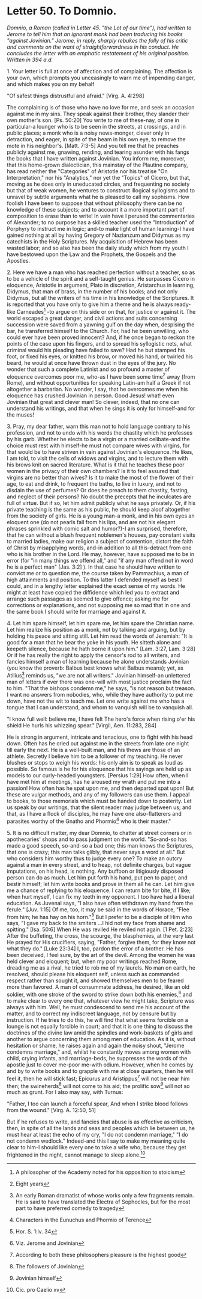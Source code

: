 <h1>Letter 50. To Domnio.</h1>

<p><i>Domnio, a Roman (called in Letter 45. "the Lot of our time"), had written to Jerome to tell him that an ignorant monk had been traducing his books "against Jovinian." Jerome, in reply, sharply rebukes the folly of his critic and comments on the want of straightforwardness in his conduct. He concludes the letter with an emphatic restatement of his original position. Written in 394 a.d.</i></p>

1\. Your letter is full at once of affection and of complaining. The affection is your own, which prompts you unceasingly to warn me of impending danger, and which makes you on my behalf

"Of safest things distrustful and afraid." [Virg. A. 4:298] 

The complaining is of those who have no love for me, and seek an occasion against me in my sins. They speak against their brother, they slander their own mother's son. [Ps. 50:20] You write to me of these-nay, of one in particular-a lounger who is to be seen in the streets, at crossings, and in public places; a monk who is a noisy news-monger, clever only in detraction, and eager, in spite of the beam in his own eye, to remove the mote in his neighbor's. [Matt. 7:3-5] And you tell me that he preaches publicly against me, gnawing, rending, and tearing asunder with his fangs the books that I have written against Jovinian. You inform me, moreover, that this home-grown dialectician, this mainstay of the Plautine company, has read neither the "Categories" of Aristotle nor his treatise "On Interpretation," nor his "Analytics," nor yet the "Topics" of Cicero, but that, moving as he does only in uneducated circles, and frequenting no society but that of weak women, he ventures to construct illogical syllogisms and to unravel by subtle arguments what he is pleased to call my sophisms. How foolish I have been to suppose that without philosophy there can be no knowledge of these subjects; and to account it a more important part of composition to erase than to write! In vain have I perused the commentaries of Alexander; to no purpose has a skilled teacher used the "Introduction" of Porphyry to instruct me in logic; and-to make light of human learning-I have gained nothing at all by having Gregory of Nazianzum and Didymus as my catechists in the Holy Scriptures. My acquisition of Hebrew has been wasted labor; and so also has been the daily study which from my youth I have bestowed upon the Law and the Prophets, the Gospels and the Apostles.

2\. Here we have a man who has reached perfection without a teacher, so as to be a vehicle of the spirit and a self-taught genius. He surpasses Cicero in eloquence, Aristotle in argument, Plato in discretion, Aristarchus in learning, Didymus, that man of brass, in the number of his books; and not only Didymus, but all the writers of his time in his knowledge of the Scriptures. It is reported that you have only to give him a theme and he is always ready-like Carneades[^P1748_415690] -to argue on this side or on that, for justice or against it. The world escaped a great danger, and civil actions and suits concerning succession were saved from a yawning gulf on the day when, despising the bar, he transferred himself to the Church. For, had he been unwilling, who could ever have been proved innocent? And, if he once began to reckon the points of the case upon his fingers, and to spread his syllogistic nets, what criminal would his pleading have failed to save? Had he but stamped his foot, or fixed his eyes, or knitted his brow, or moved his hand, or twirled his beard, he would at once have thrown dust in the eyes of the jury. No wonder that such a complete Latinist and so profound a master of eloquence overcomes poor me, who-as I have been some time[^P1749_416545] away (from Rome), and without opportunities for speaking Latin-am half a Greek if not altogether a barbarian. No wonder, I say, that he overcomes me when his eloquence has crushed Jovinian in person. Good Jesus! what! even Jovinian that great and clever man! So clever, indeed, that no one can understand his writings, and that when he sings it is only for himself-and for the muses!

3\. Pray, my dear father, warn this man not to hold language contrary to his profession, and not to undo with his words the chastity which he professes by his garb. Whether he elects to be a virgin or a married celibate-and the choice must rest with himself-he must not compare wives with virgins, for that would be to have striven in vain against Jovinian's eloquence. He likes, I am told, to visit the cells of widows and virgins, and to lecture them with his brows knit on sacred literature. What is it that he teaches these poor women in the privacy of their own chambers? Is it to feel assured that virgins are no better than wives? Is it to make the most of the flower of their age, to eat and drink, to frequent the baths, to live in luxury, and not to disdain the use of perfumes? Or does he preach to them chastity, fasting, and neglect of their persons? No doubt the precepts that he inculcates are full of virtue. But if so, let him admit publicly what he says privately. Or, if his private teaching is the same as his public, he should keep aloof altogether from the society of girls. He is a young man-a monk, and in his own eyes an eloquent one (do not pearls fall from his lips, and are not his elegant phrases sprinkled with comic salt and humor?)-I am surprised, therefore, that he can without a blush frequent noblemen's houses, pay constant visits to married ladies, make our religion a subject of contention, distort the faith of Christ by misapplying words, and-in addition to all this-detract from one who is his brother in the Lord. He may, however, have supposed me to be in error (for "in many things we offend all," and "if any man offend not in word he is a perfect man" [Jas. 3:2] ). In that case he should have written to convict me or to question me, the course taken by Pammachius, a man of high attainments and position. To this latter I defended myself as best I could, and in a lengthy letter explained the exact sense of my words. He might at least have copied the diffidence which led you to extract and arrange such passages as seemed to give offence; asking me for corrections or explanations, and not supposing me so mad that in one and the same book I should write for marriage and against it.

4\. Let him spare himself, let him spare me, let him spare the Christian name. Let him realize his position as a monk, not by talking and arguing, but by holding his peace and sitting still. Let him read the words of Jeremiah: "It is good for a man that he bear the yoke in his youth. He sitteth alone and keepeth silence, because he hath borne it upon him." [Lam. 3:27, Lam. 3:28] Or if he has really the right to apply the censor's rod to all writers, and fancies himself a man of learning because he alone understands Jovinian (you know the proverb: Balbus best knows what Balbus means); yet, as Atilius[^P1754_419813] reminds us, "we are not all writers." Jovinian himself-an unlettered man of letters if ever there was one-will with most justice proclaim the fact to him. "That the bishops condemn me," he says, "is not reason but treason. I want no answers from nobodies, who, while they have authority to put me down, have not the wit to teach me. Let one write against me who has a tongue that I can understand, and whom to vanquish will be to vanquish all. 

"I know full well: believe me, I have felt
The hero's force when rising o'er his shield
He hurls his whizzing spear." [Virgil, Aen. 11:283, 284] 

He is strong in argument, intricate and tenacious, one to fight with his head down. Often has he cried out against me in the streets from late one night till early the next. He is a well-built man, and his thews are those of an athlete. Secretly I believe him to be a follower of my teaching. He never blushes or stops to weigh his words: his only aim is to speak as loud as possible. So famous is he for his eloquence that his sayings are held up as models to our curly-headed youngsters. [Persius 1:29] How often, when I have met him at meetings, has he aroused my wrath and put me into a passion! How often has he spat upon me, and then departed spat upon! But these are vulgar methods, and any of my followers can use them. I appeal to books, to those memorials which must be handed down to posterity. Let us speak by our writings, that the silent reader may judge between us; and that, as I have a flock of disciples, he may have one also-flatterers and parasites worthy of the Gnatho and Phormio[^P1761_421615] who is their master."

5\. It is no difficult matter, my dear Domnio, to chatter at street corners or in apothecaries' shops and to pass judgment on the world. "So-and-so has made a good speech, so-and-so a bad one; this man knows the Scriptures, that one is crazy; this man talks glibly, that never says a word at all." But who considers him worthy thus to judge every one? To make an outcry against a man in every street, and to heap, not definite charges, but vague imputations, on his head, is nothing. Any buffoon or litigiously disposed person can do as much. Let him put forth his hand, put pen to paper, and bestir himself; let him write books and prove in them all he can. Let him give me a chance of replying to his eloquence. I can return bite for bite, if I like; when hurt myself, I can fix my teeth in my opponent. I too have had a liberal education. As Juvenal says, "I also have often withdrawn my hand from the ferule." [Juv. 1:15] Of me, too, it may be said in the words of Horace, "Flee from him; he has hay on his horn."[^P1764_422722] But I prefer to be a disciple of Him who says, "I gave my back to the smiters ...I hid not my face from shame and spitting." [Isa. 50:6] When He was reviled He reviled not again. [1 Pet. 2:23] After the buffeting, the cross, the scourge, the blasphemies, at the very last He prayed for His crucifiers, saying, "Father, forgive them, for they know not what they do." [Luke 23:34] I, too, pardon the error of a brother. He has been deceived, I feel sure, by the art of the devil. Among the women he was held clever and eloquent; but, when my poor writings reached Rome, dreading me as a rival, he tried to rob me of my laurels. No man on earth, he resolved, should please his eloquent self, unless such as commanded respect rather than sought it, and showed themselves men to be feared more than favored. A man of consummate address, he desired, like an old soldier, with one stroke of the sword to strike down both his enemies,[^P1768_423705] and to make clear to every one that, whatever view he might take, Scripture was always with him. Well, he must condescend to send me his account of the matter, and to correct my indiscreet language, not by censure but by instruction. If he tries to do this, he will find that what seems forcible on a lounge is not equally forcible in court; and that it is one thing to discuss the doctrines of the divine law amid the spindles and work-baskets of girls and another to argue concerning them among men of education. As it is, without hesitation or shame, he raises again and again the noisy shout, "Jerome condemns marriage," and, whilst he constantly moves among women with child, crying infants, and marriage-beds, he suppresses the words of the apostle just to cover me-poor me-with odium. However, when he comes by and by to write books and to grapple with me at close quarters, then he will feel it, then he will stick fast; Epicurus and Aristippus[^P1769_424693] will not be near him then; the swineherds[^P1770_424811] will not come to his aid; the prolific sow[^P1771_424890] will not so much as grunt. For I also may say, with Turnus:

"Father, I too can launch a forceful spear,
And when I strike blood follows from the wound." [Virg. A. 12:50, 51] 

But if he refuses to write, and fancies that abuse is as effective as criticism, then, in spite of all the lands and seas and peoples which lie between us, he must hear at least the echo of my cry, "I do not condemn marriage," "I do not condemn wedlock." Indeed-and this I say to make my meaning quite clear to him-I should like every one to take a wife who, because they get frightened in the night, cannot manage to sleep alone.[^P1776_425528]

[^P1748_415690]:
	A philosopher of the Academy noted for his opposition to stoicism

[^P1749_416545]:
	Eight years

[^P1754_419813]:
	An early Roman dramatist of whose works only a few fragments remain. He is said to have translated the Electra of Sophocles, but for the most part to have preferred comedy to tragedy

[^P1761_421615]:
	Characters in the Eunuchus and Phormio of Terence

[^P1764_422722]:
	Hor. S. 1:iv. 34

[^P1768_423705]:
	Viz. Jerome and Jovinian

[^P1769_424693]:
	According to both these philosophers pleasure is the highest good

[^P1770_424811]:
	The followers of Jovinian

[^P1771_424890]:
	Jovinian himself

[^P1776_425528]:
	Cic. pro Caelio xv